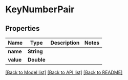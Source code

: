 # KeyNumberPair

## Properties
Name | Type | Description | Notes
------------ | ------------- | ------------- | -------------
**name** | **String** |  | 
**value** | **Double** |  | 

[[Back to Model list]](../README.md#documentation-for-models) [[Back to API list]](../README.md#documentation-for-api-endpoints) [[Back to README]](../README.md)


